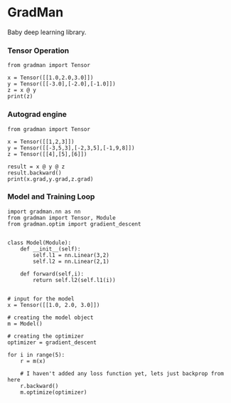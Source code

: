 # GradMan

Baby deep learning library.

### Tensor Operation
```python3
from gradman import Tensor

x = Tensor([[1.0,2.0,3.0]])
y = Tensor([[-3.0],[-2.0],[-1.0]])
z = x @ y
print(z)
```

### Autograd engine
```python3
from gradman import Tensor

x = Tensor([[1,2,3]])
y = Tensor([[-3,5,3],[-2,3,5],[-1,9,8]])
z = Tensor([[4],[5],[6]])

result = x @ y @ z
result.backward()
print(x.grad,y.grad,z.grad) 
```

### Model and Training Loop
```python3
import gradman.nn as nn
from gradman import Tensor, Module
from gradman.optim import gradient_descent


class Model(Module):
    def __init__(self):
        self.l1 = nn.Linear(3,2)
        self.l2 = nn.Linear(2,1)

    def forward(self,i):
        return self.l2(self.l1(i))


# input for the model
x = Tensor([[1.0, 2.0, 3.0]])

# creating the model object
m = Model()

# creating the optimizer
optimizer = gradient_descent

for i in range(5):
    r = m(x)

    # I haven't added any loss function yet, lets just backprop from here
    r.backward()
    m.optimize(optimizer)
```
